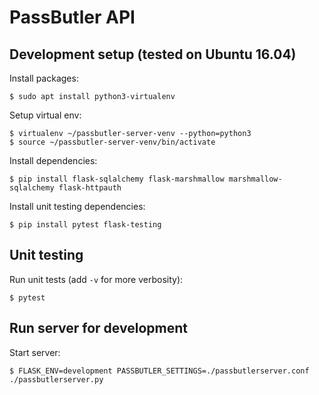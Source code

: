 # PassButler API

## Development setup (tested on Ubuntu 16.04)

Install packages:

    $ sudo apt install python3-virtualenv

Setup virtual env:

    $ virtualenv ~/passbutler-server-venv --python=python3
    $ source ~/passbutler-server-venv/bin/activate

Install dependencies:

    $ pip install flask-sqlalchemy flask-marshmallow marshmallow-sqlalchemy flask-httpauth

Install unit testing dependencies:

    $ pip install pytest flask-testing

## Unit testing

Run unit tests (add `-v` for more verbosity):

    $ pytest

## Run server for development

Start server:

    $ FLASK_ENV=development PASSBUTLER_SETTINGS=./passbutlerserver.conf ./passbutlerserver.py
